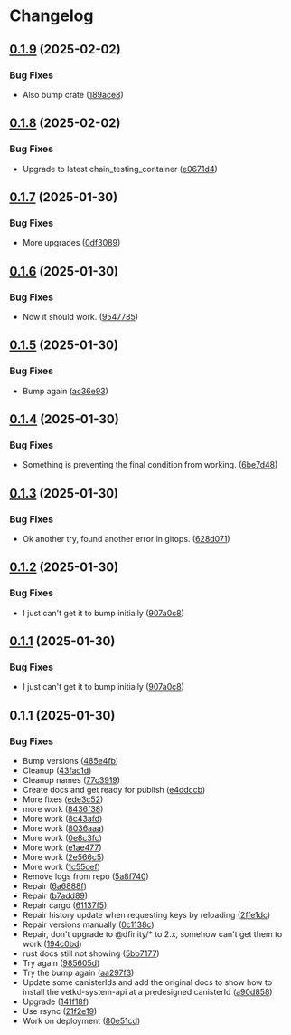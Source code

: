 # Changelog

## [0.1.9](https://github.com/shipstone-labs/vetkd-utils/compare/ic-vetkd-notes-v0.1.8...ic-vetkd-notes-v0.1.9) (2025-02-02)


### Bug Fixes

* Also bump crate ([189ace8](https://github.com/shipstone-labs/vetkd-utils/commit/189ace839f9dce4adbf901235b5d9a253c621a56))

## [0.1.8](https://github.com/shipstone-labs/vetkd-utils/compare/ic-vetkd-notes-v0.1.7...ic-vetkd-notes-v0.1.8) (2025-02-02)


### Bug Fixes

* Upgrade to latest chain_testing_container ([e0671d4](https://github.com/shipstone-labs/vetkd-utils/commit/e0671d4fd5b7d6816c94dcd14cb3dba5c53e58e5))

## [0.1.7](https://github.com/shipstone-labs/vetkd-utils/compare/ic-vetkd-notes-v0.1.6...ic-vetkd-notes-v0.1.7) (2025-01-30)


### Bug Fixes

* More upgrades ([0df3089](https://github.com/shipstone-labs/vetkd-utils/commit/0df3089461c3b4ddc5712907f08a90b79be21188))

## [0.1.6](https://github.com/shipstone-labs/vetkd-utils/compare/ic-vetkd-notes-v0.1.5...ic-vetkd-notes-v0.1.6) (2025-01-30)


### Bug Fixes

* Now it should work. ([9547785](https://github.com/shipstone-labs/vetkd-utils/commit/9547785f1832665f72e9332bc29e140db1e4beb0))

## [0.1.5](https://github.com/shipstone-labs/vetkd-utils/compare/ic-vetkd-notes-v0.1.4...ic-vetkd-notes-v0.1.5) (2025-01-30)


### Bug Fixes

* Bump again ([ac36e93](https://github.com/shipstone-labs/vetkd-utils/commit/ac36e935969731c1979327cd62c23d2ea3f92a88))

## [0.1.4](https://github.com/shipstone-labs/vetkd-utils/compare/ic-vetkd-notes-v0.1.3...ic-vetkd-notes-v0.1.4) (2025-01-30)


### Bug Fixes

* Something is preventing the final condition from working. ([6be7d48](https://github.com/shipstone-labs/vetkd-utils/commit/6be7d48166fbb1e655c73f0fe4ffebda37f946ce))

## [0.1.3](https://github.com/shipstone-labs/vetkd-utils/compare/ic-vetkd-notes-v0.1.2...ic-vetkd-notes-v0.1.3) (2025-01-30)


### Bug Fixes

* Ok another try, found another error in gitops. ([628d071](https://github.com/shipstone-labs/vetkd-utils/commit/628d071d8ab94f3fb8cbed0c21f3c73a60cb01ab))

## [0.1.2](https://github.com/shipstone-labs/vetkd-utils/compare/ic-vetkd-notes-v0.1.1...ic-vetkd-notes-v0.1.2) (2025-01-30)


### Bug Fixes

* I just can't get it to bump initially ([907a0c8](https://github.com/shipstone-labs/vetkd-utils/commit/907a0c8bb1c5f66376d71a6f1070fba8c26c5cf1))

## [0.1.1](https://github.com/shipstone-labs/vetkd-utils/compare/ic-vetkd-notes-v0.1.1...ic-vetkd-notes-v0.1.1) (2025-01-30)


### Bug Fixes

* I just can't get it to bump initially ([907a0c8](https://github.com/shipstone-labs/vetkd-utils/commit/907a0c8bb1c5f66376d71a6f1070fba8c26c5cf1))

## 0.1.1 (2025-01-30)


### Bug Fixes

* Bump versions ([485e4fb](https://github.com/shipstone-labs/vetkd-utils/commit/485e4fb195a20c6a21b085b272be8daec836c661))
* Cleanup ([43fac1d](https://github.com/shipstone-labs/vetkd-utils/commit/43fac1de75f32faef84f7bfc8375d24f5bfdc196))
* Cleanup names ([77c3919](https://github.com/shipstone-labs/vetkd-utils/commit/77c39196758e9e0c5d61ae35569752122be5eeef))
* Create docs and get ready for publish ([e4ddccb](https://github.com/shipstone-labs/vetkd-utils/commit/e4ddccb055a9072421e98a8ba91bc27369dece29))
* More fixes ([ede3c52](https://github.com/shipstone-labs/vetkd-utils/commit/ede3c520efef89041fb1bec3d2b24c95521702c6))
* more work ([8436f38](https://github.com/shipstone-labs/vetkd-utils/commit/8436f3889846ea63ff636d9c580dcbd8dc43914c))
* More work ([8c43afd](https://github.com/shipstone-labs/vetkd-utils/commit/8c43afdeb5329bf8a2eae29985506b938e1c35f3))
* More work ([8036aaa](https://github.com/shipstone-labs/vetkd-utils/commit/8036aaa7e350b1361b57c89a24b575a58dd81dc7))
* More work ([0e8c3fc](https://github.com/shipstone-labs/vetkd-utils/commit/0e8c3fc8592a30c1fee54d4fd82a7de05f030ad6))
* More work ([e1ae477](https://github.com/shipstone-labs/vetkd-utils/commit/e1ae477e5e8f17ba65ac6e39875a68af1bf22ebb))
* More work ([2e566c5](https://github.com/shipstone-labs/vetkd-utils/commit/2e566c50e34265d0bf33b92f2e5e6508cd2b4926))
* More work ([1c55cef](https://github.com/shipstone-labs/vetkd-utils/commit/1c55cef2f2d81eeebfa5af798caae03eb9e69d63))
* Remove logs from repo ([5a8f740](https://github.com/shipstone-labs/vetkd-utils/commit/5a8f7408be0f87350bda03c6adbf04d651f96c75))
* Repair ([6a6888f](https://github.com/shipstone-labs/vetkd-utils/commit/6a6888fa9bf7c023fb441b932d78d2d4e2a30e8d))
* Repair ([b7add89](https://github.com/shipstone-labs/vetkd-utils/commit/b7add8990805c8c9d9f6c6a9ca41527a69f365bd))
* Repair cargo ([61137f5](https://github.com/shipstone-labs/vetkd-utils/commit/61137f53e622e7516ee4eb4c8ab334e6dff41a4c))
* Repair history update when requesting keys by reloading ([2ffe1dc](https://github.com/shipstone-labs/vetkd-utils/commit/2ffe1dc64dd188d5d7c232b2c590d76d8739c34d))
* Repair versions manually ([0c1138c](https://github.com/shipstone-labs/vetkd-utils/commit/0c1138c7c415255a41d64f498b629329e6f7a2f3))
* Repair, don't upgrade to @dfinity/* to 2.x, somehow can't get them to work ([194c0bd](https://github.com/shipstone-labs/vetkd-utils/commit/194c0bdaff63b93464cb5ad83234dfcc38f26169))
* rust docs still not showing ([5bb7177](https://github.com/shipstone-labs/vetkd-utils/commit/5bb7177018f80160baee1dc6162d27e39451fa7f))
* Try again ([985605d](https://github.com/shipstone-labs/vetkd-utils/commit/985605dd0c0d7fe2b1a5742bc5f7fe2e05b0a057))
* Try the bump again ([aa297f3](https://github.com/shipstone-labs/vetkd-utils/commit/aa297f311222899d8807cf612e727c64370012c3))
* Update some canisterIds and add the original docs to show how to install the vetkd-system-api at a predesigned canisterId ([a90d858](https://github.com/shipstone-labs/vetkd-utils/commit/a90d85842f2f461da542f1be615524a518ea198d))
* Upgrade ([141f18f](https://github.com/shipstone-labs/vetkd-utils/commit/141f18f0d0e8b696fc092e344e1b7cfc7ac6c6b6))
* Use rsync ([21f2e19](https://github.com/shipstone-labs/vetkd-utils/commit/21f2e1980af622485aa67dda99c1a2229b486f14))
* Work on deployment ([80e51cd](https://github.com/shipstone-labs/vetkd-utils/commit/80e51cddfeba50a178a8a5d0354fafeff1e0ede8))
